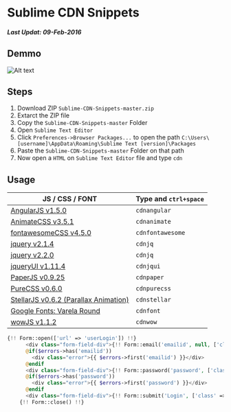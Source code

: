 # Sublime CDN Snippets
##### Last Updat: 09-Feb-2016

## Demmo

![Alt text](https://n2o0ea-bn1305.files.1drv.com/y3mJEhDCPPzPC-y2kgH1h5u1pX57aTfjR0jvda4jBwSB4vMW5eXD_qmUTX_DVrYMIXWPFfmLJrGsVUtGTAJE3QSoNJ0kYI-pH7Worat5OX8S_0ixsGtirTAhiAvJhevXX8QOu1Rka1Hxz1QUs-JeqGaBMraGnDLhc3_TS5FyOzOgHE/6f5b24ed81548374d5d72376d8cf69b7.gif?psid=1)

## Steps
1. Download ZIP `Sublime-CDN-Snippets-master.zip`
2. Extarct the ZIP file
3. Copy the `Sublime-CDN-Snippets-master` Folder
4. Open `Sublime Text Editor`
5. Click `Preferences->Browser Packages...` to open the path `C:\Users\[username]\AppData\Roaming\Sublime Text [version]\Packages`
6. Paste the `Sublime-CDN-Snippets-master` Folder on that path
7. Now open a `HTML` on `Sublime Text Editor` file and type `cdn` 

## Usage

JS / CSS / FONT | Type and `ctrl+space`
----------------| -------
[AngularJS v1.5.0](https://angularjs.org/) | `cdnangular`
[AnimateCSS v3.5.1](https://daneden.github.io/animate.css/) | `cdnanimate`
[fontawesomeCSS v4.5.0](https://fortawesome.github.io/Font-Awesome/) | `cdnfontawesome`
[jquery v2.1.4](https://jquery.com/) | `cdnjq`
[jquery v2.2.0](https://jquery.com/) | `cdnjq`
[jqueryUI v1.11.4](http://jqueryui.com/) | `cdnjqui`
[PaperJS v0.9.25](http://paperjs.org/) | `cdnpaper`
[PureCSS v0.6.0](http://purecss.io/) | `cdnpurecss`
[StellarJS v0.6.2 (Parallax Animation)](http://markdalgleish.com/projects/stellar.js/) | `cdnstellar`
[Google Fonts: Varela Round](https://www.google.com/fonts) | `cdnfont`
[wowJS v1.1.2](http://mynameismatthieu.com/WOW/) | `cdnwow`


```php
{!! Form::open(['url' => 'userLogin']) !!}
      <div class="form-field-div">{!! Form::email('emailid', null, ['class' => 'email', 'placeholder' => 'Email ID']) !!}</div>
      @if($errors->has('emailid'))
        <div class="error">{{ $errors->first('emailid') }}</div>
      @endif
      <div class="form-field-div">{!! Form::password('password', ['class' => 'password', 'placeholder' => 'Password']) !!}</div>
      @if($errors->has('password'))
        <div class="error">{{ $errors->first('password') }}</div>
      @endif
      <div class="form-field-div">{!! Form::submit('Login', ['class' => 'submit-btn']) !!}</div>
    {!! Form::close() !!}
```
